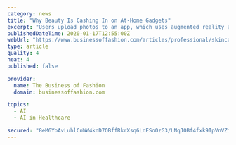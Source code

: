 ```yaml
---
category: news
title: "Why Beauty Is Cashing In on At-Home Gadgets"
excerpt: "Users upload photos to an app, which uses augmented reality and artificial intelligence from ModiFace, the beauty start-up L'Oréal acquired ... Adding electricity to any product adds elements of danger to consumers (Neutrogena had to recall its Light Therapy Acne Mask over the summer out of concern its blue light could cause eye injuries.)"
publishedDateTime: 2020-01-17T12:55:00Z
webUrl: "https://www.businessoffashion.com/articles/professional/skincare-beauty-gadgets-loreal-procter-and-gamble-nuface-led-mask"
type: article
quality: 4
heat: 4
published: false

provider:
  name: The Business of Fashion
  domain: businessoffashion.com

topics:
  - AI
  - AI in Healthcare

secured: "8eM6YoAvLuhlCnWW4knD7OBffRkrXsq6LnESoOzG3/LNqJ0Bf4fxk9IpVnVZijKe8pdEbuhQY/fOyd87hpBgXkAiIk6QJoKFqBtzuiv0oIhZ8eSv/Lv2wwrW5TMi49Ez3Uiu7LiynM5cLczoGqNO65pfNzGvKWFRw6Bjt6MEjIQQBjNoIw4/LCsT6vaaoT1bukZOU7hqQ0v0aZShcJLDcxC6ZYHKHgVOixnk+bPSaGJowUZ55mRXWme2JVFe5wjI9K5GaPBb6sYRKU1Q8uNGrMbq/brLShOT0YD/e1cBOV6/asJSQnCJIYuyb2Ftsv11FstbAW00YnCokB1+Cje4RIcX1ltICig6Rb27u5Sp41/I/qYC0+44TfKm4beekQlvWpC7nr/P8cl1loYkTAmMQaxTOuqLBESWlVMqw7AGl17CVh45+F/GrrTC2Sh3uiAH4XMTxSAS/DeH1CuzP2KW1A==;VX8hdOzxbgLb+p9SOG+Y6w=="
---
```


